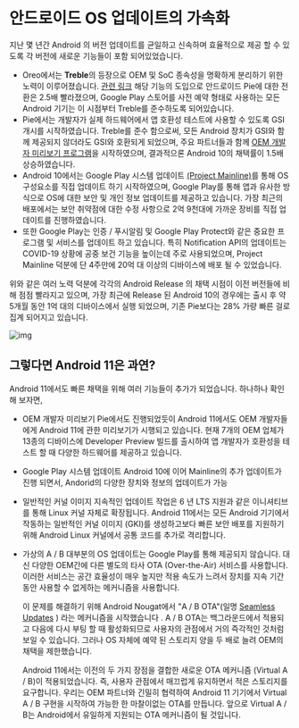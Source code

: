 # 안드로이드 OS 업데이트의 가속화

지난 몇 년간 Android 의 버전 업데이트를 균일하고 신속하며 효율적으로 제공 할 수 있도록
각 버전에 새로운 기능들이 포함 되어있었습니다.

- Oreo에서는 **Treble**의 등장으로 OEM 및 SoC 종속성을 명확하게 분리하기 위한 노력이 이루어졌습니다.
  [관련 링크](https://android-developers.googleblog.com/2017/05/here-comes-treble-modular-base-for.html)
  해당 기능의 도입으로 안드로이드 Pie에 대한 전환은 2.5배 빨라졌으며, 
  Google Play 스토어를 사전 예약 형태로 사용하는 모든 Android 기기는 
  이 시점부터 Treble를 준수하도록 되어있습니다.
- Pie에서는 개발자가 실제 하드웨어에서 앱 호환성 테스트에 사용할 수 있도록 GSI 개시를 시작하였습니다.
  Treble를 준수 함으로써, 모든 Android 장치가 GSI와 함께 제공되지 않더라도 GSI와 호환되게 되었으며,
  주요 파트너들과 함께 [OEM 개발자 미리보기 프로그램](https://android-developers.googleblog.com/2018/05/faster-adoption-with-project-treble.html)을 시작하였으며, 
  결과적으론 Android 10의 채택률이 1.5배 상승하였습니다.
- Android 10에서는 Google Play 시스템 업데이트 [(Project Mainline)](https://android-developers.googleblog.com/2019/05/fresher-os-with-projects-treble-and-mainline.html)를 통해 
  OS 구성요소를 직접 업데이트 하기 시작하였으며, 
  Google Play를 통해 앱과 유사한 방식으로 OS에 대한 보안 및 개인 정보 업데이트를 제공하고 있습니다.
  가장 최근의 배포에서는 보안 취약점에 대한 수정 사항으로 
  2억 9천대에 가까운 장비를 직접 업데이트를 진행하였습니다.
- 또한 Google Play는 인증 / 푸시알림 및 Google Play Protect와 같은 
  중요한 프로그램 및 서비스를 업데이트 하고 있습니다. 
  특히 Notification API의 업데이트는 COVID-19 상황에 공중 보건 기능을 높이는데 주로 사용되었으며, 
  Project Mainline 덕분에 단 4주만에 20억 대 이상의 디바이스에 배포 될 수 있었습니다.

위와 같은 여러 노력 덕분에 각각의 Android Release 의 채택 시점이 이전 버전들에 비해 점점 빨라지고 있으며,
가장 최근에 Release 된 Android 10의 경우에는 출시 후 약 5개월 동안 1억 대의 디바이스에서 실행 되었으며,
기존 Pie보다는 28% 가량 빠른 걸로 집계 되어지고 있습니다.

![img](https://3.bp.blogspot.com/-Sl_jjA1fGVE/Xwc8VcxcdlI/AAAAAAAAJHE/NKZ_6uyg_WIBFrmVmRH-jvyZR4VHE1BMgCLcBGAsYHQ/s1600/androidgraph.png)

## 그렇다면 Android 11은 과연?

Android 11에서도 빠른 채택을 위해 여러 기능들이 추가가 되었습니다. 하나하나 확인 해 보자면,

- OEM 개발자 미리보기
  Pie에서도 진행되었듯이 Android 11에서도 OEM 개발자들에게 Android 11에 관한 미리보기가 시행되고 있습니다.
  현재 7개의 OEM 업체가 13종의 디바이스에 Developer Preview 빌드를 출시하여 앱 개발자가 호환성을 테스트 할 때 다양한 하드웨어를 제공하고 있습니다. 

- Google Play 시스템 업데이트
  Android 10에 이어 Mainline의 추가 업데이트가 진행 되면서, Andorid의 다양한 장치와 정보의 업데이트가 가능

- 일반적인 커널 이미지
  지속적인 업데이트 작업은 6 년 LTS 지원과 같은 이니셔티브를 통해 Linux 커널 자체로 확장됩니다. 
  Android 11에서는 모든 Android 기기에서 작동하는 일반적인 커널 이미지 (GKI)를 생성하고보다 
  빠른 보안 배포를 지원하기 위해 Android Linux 커널에서 공통 코드를 추가로 격리합니다.

- 가상의 A / B
  대부분의 OS 업데이트는 Google Play를 통해 제공되지 않습니다. 
  대신 다양한 OEM간에 다른 별도의 타사 OTA (Over-the-Air) 서비스를 사용합니다. 
  이러한 서비스는 공간 효율성이 매우 높지만 적용 속도가 느려서 
  장치를 지속 기간 동안 사용할 수 없게하는 메커니즘을 사용합니다. 

  이 문제를 해결하기 위해 Android Nougat에서 
  "A / B OTA"(일명 [Seamless Updates](https://source.android.com/devices/tech/ota/ab?hl=en) ) 라는 메커니즘을 시작했습니다 . 
  A / B OTA는 백그라운드에서 적용되고 다음에 다시 부팅 할 때 활성화되므로 
  사용자의 관점에서 거의 즉각적인 것처럼 보일 수 있습니다. 
  그러나 OS 자체에 예약 된 스토리지 양을 두 배로 늘려 OEM의 채택을 제한했습니다.

  Android 11에서는 이전의 두 가지 장점을 결합한 새로운 OTA 메커니즘 (Virtual A / B)이 적용되었습니다.
  즉, 사용자 관점에서 매끄럽게 유지하면서 적은 스토리지를 요구합니다. 
  우리는 OEM 파트너와 긴밀히 협력하여 
  Android 11 기기에서 Virtual A / B 구현을 시작하여 가능한 한 마찰이없는 OTA를 만듭니다. 
  앞으로 Virtual A / B는 Android에서 유일하게 지원되는 OTA 메커니즘이 될 것입니다.